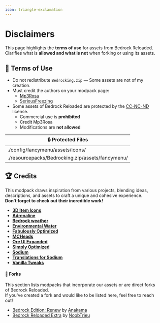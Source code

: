```yaml
---
icon: triangle-exclamation
---
```


# Disclaimers

This page highlights the **terms of use** for assets from Bedrock Reloaded.\
Clarifies what is **allowed and what is not** when forking or using its assets.

## 📝 Terms of Use

* Do not redistribute `Bedrocking.zip` — Some assets are not of my creation.
* Must credit the authors on your modpack page:
  * [Mp3Rosa](https://www.instagram.com/_mp3rosa_)
  * [SeriousFreezing](https://modrinth.com/user/SeriousFreezing)
* Some assets of Bedrock Reloaded are protected by the [CC-NC-ND](https://www.tldrlegal.com/license/creative-commons-attribution-noncommercial-noderivs-cc-nc-nd) license.
  * Commercial use is **prohibited**
  * Credit Mp3Rosa
  * Modifications are **not allowed**

| 🔒 Protected Files                               |
| ------------------------------------------------ |
| ./config/fancymenu/assets/icons/                 |
| ./resourcepacks/Bedrocking.zip/assets/fancymenu/ |

## 🏆 Credits

This modpack draws inspiration from various projects, blending ideas, descriptions, and assets to craft a unique and cohesive experience.\
**Don't forget to check out their incredible work!**

* [**3D Item Icons**](https://modrinth.com/resourcepack/3d-items-mintynoura)
* [**Adrenaline**](https://modrinth.com/modpack/adrenaline)
* [**Bedrock weather**](https://modrinth.com/resourcepack/bedrock-weather)
* [**Environmental Water**](https://modrinth.com/resourcepack/environmental-water)
* [**Fabulously Optimized**](https://modrinth.com/modpack/fabulously-optimized)
* [**MCHeads**](https://mc-heads.net/)
* [**Ore UI Expanded**](https://modrinth.com/resourcepack/ore-ui-expanded)
* [**Simply Optimized**](https://modrinth.com/modpack/sop)
* [**Sodium**](https://modrinth.com/mod/sodium)
* [**Translations for Sodium**](https://modrinth.com/resourcepack/translations-for-sodium)
* [**Vanilla Tweaks**](https://vanillatweaks.net/about/)

#### 🌿 Forks

This section lists modpacks that incorporate our assets or are direct forks of Bedrock Reloaded.\
If you've created a fork and would like to be listed here, feel free to reach out!

* [Bedrock Edition: Renew](https://modrinth.com/modpack/bedrock-edition-modpack) by [Anakama](https://modrinth.com/user/Anakama)
* [Bedrock Reloaded Extra](https://modrinth.com/modpack/bedrock-reloaded-extra) by [NoobTrieu](https://modrinth.com/user/NoobTrieu)
